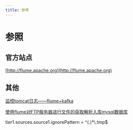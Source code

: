 ```yaml
---
title: 参考
---
```


# 参照

## 官方站点

[http://flume.apache.org](http://flume.apache.org)

## 其他

[监控tomcat日志——flume+kafka](https://blog.csdn.net/xxs120/article/details/79925393)

[使用flume对FTP服务器进行文件的获取解析入库mysql数据库](https://blog.csdn.net/qq_40015759/article/details/82429117)

tier1.sources.source1.ignorePattern = ^(.)*\\.tmp$